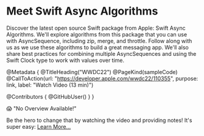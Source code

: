# Meet Swift Async Algorithms

Discover the latest open source Swift package from Apple: Swift Async Algorithms. We'll explore algorithms from this package that you can use with AsyncSequence, including zip, merge, and throttle. Follow along with us as we use these algorithms to build a great messaging app. We'll also share best practices for combining multiple AsyncSequences and using the Swift Clock type to work with values over time.

@Metadata {
   @TitleHeading("WWDC22")
   @PageKind(sampleCode)
   @CallToAction(url: "https://developer.apple.com/wwdc22/110355", purpose: link, label: "Watch Video (13 min)")

   @Contributors {
      @GitHubUser(<replace this with your GitHub handle>)
   }
}

😱 "No Overview Available!"

Be the hero to change that by watching the video and providing notes! It's super easy:
 [Learn More…](https://wwdcnotes.github.io/WWDCNotes/documentation/wwdcnotes/contributing)
